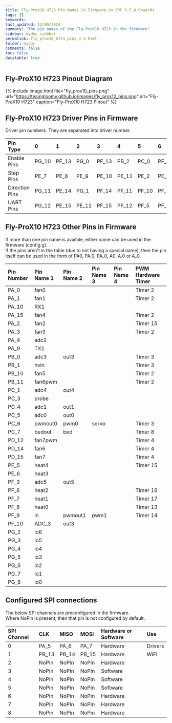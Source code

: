 ```yaml
---
title: Fly-ProX10 H723 Pin Names in Firmware in RRF 3.5.0 Onwards
tags: []
keywords: 
last_updated: 13/09/2024
summary: "The pin names of the Fly-ProX10 H723 in the firmware"
sidebar: mydoc_sidebar
permalink: fly_prox10_h723_pins_3_5.html
folder: mydoc
comments: false
toc: false
datatable: true
---
```


## Fly-ProX10 H723 Pinout Diagram

{% include image.html file="fly_prox10_pins.png" url="https://teamgloomy.github.io/images/fly_prox10_pins.png" alt="Fly-ProX10 H723" caption="Fly-ProX10 H723 Pinout" %}

## Fly-ProX10 H723 Driver Pins in Firmware

Driver pin numbers. They are separated into driver number.

<div class="datatable-begin"></div>

|Pin Type|0|1|2|3|4|5|6|7|8|9|
| :------------- |:-------------|:-------------|:-------------|:-------------|:-------------|:-------------|:-------------|:-------------|:-------------|:-------------|
|Enable Pins|PG_10|PE_13|PG_0|PF_13|PB_2|PC_0|PF_4|PG_0|PC_13|PG_15|
|Step Pins|PE_7|PE_8|PE_9|PE_10|PE_11|PE_2|PE_3|PE_4|PE_1|PE_0|
|Direction Pins|PG_11|PE_14|PG_1|PF_14|PF_11|PF_10|PF_2|PC_15|PB_7|PG_14|
|UART Pins|PG_12|PE_15|PE_12|PF_15|PF_12|PF_5|PF_1|PG_14|PB_6|PG_13|

<div class="datatable-end"></div>

## Fly-ProX10 H723 Other Pins in Firmware

If more than one pin name is availble, either name can be used in the firmware (config.g).  
If the pins aren't in the table (due to not having a special name), then the pin itself can be used in the form of PA0, PA.0, PA_0, A0, A.0 or A_0.  

<div class="datatable-begin"></div>

|Pin Number|Pin Name 1|Pin Name 2|Pin Name 3|Pin Name 4|PWM Hardware Timer|
| :------------- |:-------------|:-------------|:-------------|:-------------|:-------------|
|PA_0|fan0||||Timer 2|
|PA_1|fan1||||Timer 2|
|PA_10|RX1|||||
|PA_15|fan4||||Timer 2|
|PA_2|fan2||||Timer 15|
|PA_3|fan3||||Timer 2|
|PA_4|adc2|||||
|PA_9|TX1|||||
|PB_0|adc3|out3|||Timer 3|
|PB_1|hvin||||Timer 3|
|PB_10|fan5||||Timer 2|
|PB_11|fan6pwm||||Timer 2|
|PC_1|adc4|out4||||
|PC_3|probe|||||
|PC_4|adc1|out1||||
|PC_5|adc0|out0||||
|PC_6|pwmout0|pwm0|servo||Timer 3|
|PC_7|bedout|bed|||Timer 8|
|PD_12|fan7pwm||||Timer 4|
|PD_14|fan6||||Timer 4|
|PD_15|fan7||||Timer 4|
|PE_5|heat4||||Timer 15|
|PE_6|heat3|||||
|PF_3|adc5|out5||||
|PF_6|heat2||||Timer 16|
|PF_7|heat1||||Timer 17|
|PF_8|heat0||||Timer 13|
|PF_9|in|pwmout1|pwm1||Timer 14|
|PF_10|ADC_3|out3||||
|PG_2|io6|||||
|PG_3|io5|||||
|PG_4|io4|||||
|PG_5|io3|||||
|PG_6|io2|||||
|PG_7|io1|||||
|PG_8|io0|||||

<div class="datatable-end"></div>

## Configured SPI connections

The below SPI channels are preconfigured in the firmware.  
Where NoPin is present, then that pin is not configured by default.  

<div class="datatable-begin"></div>

|SPI Channel| CLK | MISO | MOSI | Hardware or Software | Use |
| :------------- |:-------------|:-------------|:-------------|:-------------|:-------------|
|0|PA_5|PA_6|PA_7|Hardware|Drivers|
|1|PB_13|PB_14|PB_15|Hardware|WiFi|
|2|NoPin|NoPin|NoPin|Hardware||
|3|NoPin|NoPin|NoPin|Software||
|4|NoPin|NoPin|NoPin|Software||
|5|NoPin|NoPin|NoPin|Software||
|6|NoPin|NoPin|NoPin|Hardware||
|7|NoPin|NoPin|NoPin|Hardware||
|8|NoPin|NoPin|NoPin|Hardware||

<div class="datatable-end"></div>

